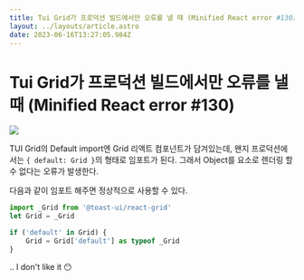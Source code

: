 ```yaml
---
title: Tui Grid가 프로덕션 빌드에서만 오류를 낼 때 (Minified React error #130)
layout: ../layouts/article.astro
date: 2023-06-16T13:27:05.984Z
---
```


# Tui Grid가 프로덕션 빌드에서만 오류를 낼 때 (Minified React error #130)

![](../images/5c3157ec-4efd-4af5-8667-11c7be14e69a.png)

TUI Grid의 Default import엔 Grid 리액트 컴포넌트가 담겨있는데, 왠지 프로덕션에서는 `{ default: Grid }`의 형태로 임포트가 된다. 그래서 Object를 요소로 렌더링 할 수 없다는 오류가 발생한다.

다음과 같이 임포트 해주면 정상적으로 사용할 수 있다.

```javascript
import _Grid from '@toast-ui/react-grid'
let Grid = _Grid

if ('default' in Grid) {
    Grid = Grid['default'] as typeof _Grid
}
```

.. I don't like it 😶
